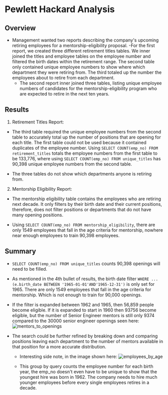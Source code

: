 # Pewlett Hackard Analysis

## Overview
- Management wanted two reports describing the company's upcoming retiring employees for a mentorship-eligibility proposal.
  -For the first report, we created three different retirement titles tables. We inner joined the titles and employee tables on the employee number and filtered the birth dates within the retirement range. The second table only contained unique employee numbers to show where which department they were retiring from. The third totaled up the number the employees about to retire from each department.
  - The second report inner joined three tables, listing unique employee numbers of candidates for the mentorship-eligibility program who are expected to retire in the next ten years.

## Results
1. Retirement Titles Report:
- The third table required the unique employee numbers from the second table to accurately total up the number of positions that are opening for each title. The first table could not be used because it contained duplicates of the employee number. Using `SELECT COUNT(emp_no) FROM retirement_titles` totals the employee numbers from the first table to be 133,776, where using `SELECT COUNT(emp_no) FROM unique_titles` has 90,398 unique employee numbers from the second table.

- The three tables do not show which departments anyone is retiring from.

2. Mentorship Eligibility Report:
-  The mentorship eligibility table contains the employees who are retiring next decade. It only filters by their birth date and their current positions, therefore, does not filter positions or departments that do not have many opening positions.

- Using `SELECT COUNT(emp_no) FROM mentorship_eligibility`, there are only 1549 employees that fall in the age criteria for mentorship, nowhere near enough employees to train 90,398 employees.

## Summary
- `SELECT COUNT(emp_no) FROM unique_titles` counts 90,398 openings will need to be filled.

- As mentioned in the 4th bullet of results, the birth date filter `WHERE ... (e.birth_date BETWEEN '1965-01-01'AND'1965-12-31')` is only set for 1965. There are only 1549 employees that fall in the age criteria for mentorship. Which is not enough to train for 90,000 openings.
- If the filter is expanded between 1962 and 1965, then 56,859 people become eligible. If it is expanded to start in 1960 then 93756 become eligible, but the number of Senior Engineer mentors is still only 9374 compared to the 30000 senior engineer openings seen here: ![mentors_to_openings]()


- The search could be further refined by breaking down and comparing positions leaving each department to the number of mentors available in that position for a more accurate distribution.

  - Interesting side note, in the image shown here: ![employees_by_age]()


  - This group by query counts the employee number for each birth year, the emp_no doesn't even have to be unique to show that the youngest hire was born in 1962. The company needs to hire much younger employees before every single employees retires in a decade.